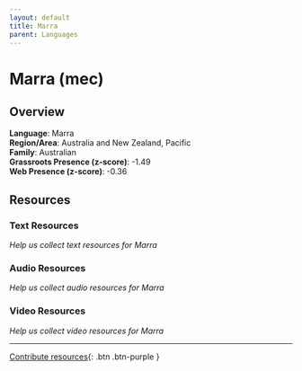 ```yaml
---
layout: default
title: Marra
parent: Languages
---
```


# Marra (mec)

## Overview

**Language**: Marra  
**Region/Area**: Australia and New Zealand, Pacific  
**Family**: Australian  
**Grassroots Presence (z-score)**: -1.49  
**Web Presence (z-score)**: -0.36  

## Resources

### Text Resources
*Help us collect text resources for Marra*

### Audio Resources
*Help us collect audio resources for Marra*

### Video Resources
*Help us collect video resources for Marra*

---

[Contribute resources](https://forms.office.com/e/1SfLJx3u1r){: .btn .btn-purple }

